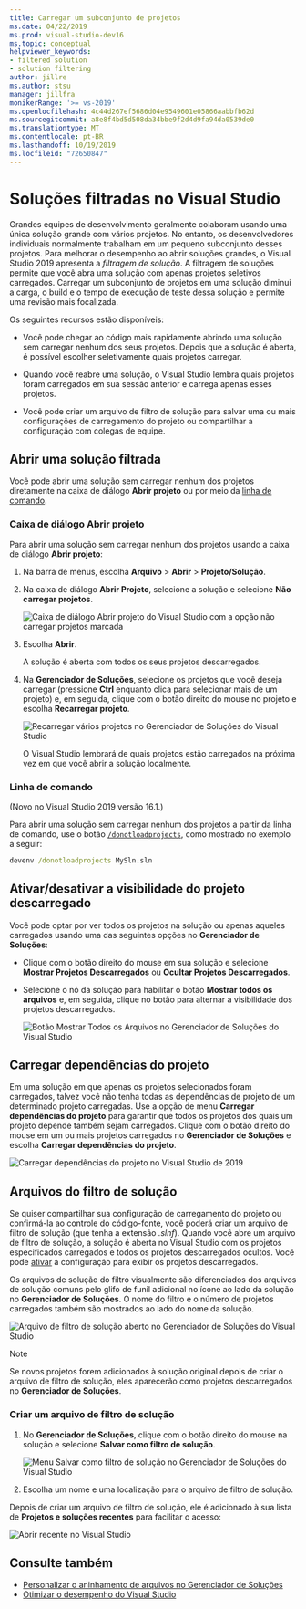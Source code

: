```yaml
---
title: Carregar um subconjunto de projetos
ms.date: 04/22/2019
ms.prod: visual-studio-dev16
ms.topic: conceptual
helpviewer_keywords:
- filtered solution
- solution filtering
author: jillre
ms.author: stsu
manager: jillfra
monikerRange: '>= vs-2019'
ms.openlocfilehash: 4c44d267ef5686d04e9549601e05866aabbfb62d
ms.sourcegitcommit: a8e8f4bd5d508da34bbe9f2d4d9fa94da0539de0
ms.translationtype: MT
ms.contentlocale: pt-BR
ms.lasthandoff: 10/19/2019
ms.locfileid: "72650847"
---
```

# <a name="filtered-solutions-in-visual-studio"></a>Soluções filtradas no Visual Studio

Grandes equipes de desenvolvimento geralmente colaboram usando uma única solução grande com vários projetos. No entanto, os desenvolvedores individuais normalmente trabalham em um pequeno subconjunto desses projetos. Para melhorar o desempenho ao abrir soluções grandes, o Visual Studio 2019 apresenta a *filtragem de solução*. A filtragem de soluções permite que você abra uma solução com apenas projetos seletivos carregados. Carregar um subconjunto de projetos em uma solução diminui a carga, o build e o tempo de execução de teste dessa solução e permite uma revisão mais focalizada.

Os seguintes recursos estão disponíveis:

- Você pode chegar ao código mais rapidamente abrindo uma solução sem carregar nenhum dos seus projetos. Depois que a solução é aberta, é possível escolher seletivamente quais projetos carregar.

- Quando você reabre uma solução, o Visual Studio lembra quais projetos foram carregados em sua sessão anterior e carrega apenas esses projetos.

- Você pode criar um arquivo de filtro de solução para salvar uma ou mais configurações de carregamento do projeto ou compartilhar a configuração com colegas de equipe.

## <a name="open-a-filtered-solution"></a>Abrir uma solução filtrada

Você pode abrir uma solução sem carregar nenhum dos projetos diretamente na caixa de diálogo **Abrir projeto** ou por meio da [linha de comando](#command-line).

### <a name="open-project-dialog"></a>Caixa de diálogo Abrir projeto

Para abrir uma solução sem carregar nenhum dos projetos usando a caixa de diálogo **Abrir projeto**:

1. Na barra de menus, escolha **Arquivo** > **Abrir** > **Projeto/Solução**.

2. Na caixa de diálogo **Abrir Projeto**, selecione a solução e selecione **Não carregar projetos**.

   ![Caixa de diálogo Abrir projeto do Visual Studio com a opção não carregar projetos marcada](media/filtered-solutions/do-not-load-projects.png)

3. Escolha **Abrir**.

   A solução é aberta com todos os seus projetos descarregados.

4. Na **Gerenciador de Soluções**, selecione os projetos que você deseja carregar (pressione **Ctrl** enquanto clica para selecionar mais de um projeto) e, em seguida, clique com o botão direito do mouse no projeto e escolha **Recarregar projeto**.

   ![Recarregar vários projetos no Gerenciador de Soluções do Visual Studio](media/filtered-solutions/reload-project.png)

   O Visual Studio lembrará de quais projetos estão carregados na próxima vez em que você abrir a solução localmente.

### <a name="command-line"></a>Linha de comando

(Novo no Visual Studio 2019 versão 16.1.)

Para abrir uma solução sem carregar nenhum dos projetos a partir da linha de comando, use o botão [`/donotloadprojects`](../ide/reference/donotloadprojects-devenv-exe.md), como mostrado no exemplo a seguir:

```cmd
devenv /donotloadprojects MySln.sln
```

## <a name="toggle-unloaded-project-visibility"></a>Ativar/desativar a visibilidade do projeto descarregado

Você pode optar por ver todos os projetos na solução ou apenas aqueles carregados usando uma das seguintes opções no **Gerenciador de Soluções**:

- Clique com o botão direito do mouse em sua solução e selecione **Mostrar Projetos Descarregados** ou **Ocultar Projetos Descarregados**.

- Selecione o nó da solução para habilitar o botão **Mostrar todos os arquivos** e, em seguida, clique no botão para alternar a visibilidade dos projetos descarregados.

   ![Botão Mostrar Todos os Arquivos no Gerenciador de Soluções do Visual Studio](media/filtered-solutions/show-all-files.PNG)

## <a name="load-project-dependencies"></a>Carregar dependências do projeto

Em uma solução em que apenas os projetos selecionados foram carregados, talvez você não tenha todas as dependências de projeto de um determinado projeto carregadas. Use a opção de menu **Carregar dependências do projeto** para garantir que todos os projetos dos quais um projeto depende também sejam carregados. Clique com o botão direito do mouse em um ou mais projetos carregados no **Gerenciador de Soluções** e escolha **Carregar dependências do projeto**.

![Carregar dependências do projeto no Visual Studio de 2019](media/filtered-solutions/load-project-dependencies.png)

## <a name="solution-filter-files"></a>Arquivos do filtro de solução

Se quiser compartilhar sua configuração de carregamento do projeto ou confirmá-la ao controle do código-fonte, você poderá criar um arquivo de filtro de solução (que tenha a extensão *.slnf*). Quando você abre um arquivo de filtro de solução, a solução é aberta no Visual Studio com os projetos especificados carregados e todos os projetos descarregados ocultos. Você pode [ativar](#toggle-unloaded-project-visibility) a configuração para exibir os projetos descarregados.

Os arquivos de solução do filtro visualmente são diferenciados dos arquivos de solução comuns pelo glifo de funil adicional no ícone ao lado da solução no **Gerenciador de Soluções**. O nome do filtro e o número de projetos carregados também são mostrados ao lado do nome da solução.

![Arquivo de filtro de solução aberto no Gerenciador de Soluções do Visual Studio](media/filtered-solutions/solution-filter.PNG)

> [!NOTE]
> Se novos projetos forem adicionados à solução original depois de criar o arquivo de filtro de solução, eles aparecerão como projetos descarregados no **Gerenciador de Soluções**.

### <a name="create-a-solution-filter-file"></a>Criar um arquivo de filtro de solução

1. No **Gerenciador de Soluções**, clique com o botão direito do mouse na solução e selecione **Salvar como filtro de solução**.

   ![Menu Salvar como filtro de solução no Gerenciador de Soluções do Visual Studio](media/filtered-solutions/save-as-solution-filter.png)

2. Escolha um nome e uma localização para o arquivo de filtro de solução.

Depois de criar um arquivo de filtro de solução, ele é adicionado à sua lista de **Projetos e soluções recentes** para facilitar o acesso:

![Abrir recente no Visual Studio](media/filtered-solutions/open-recent.png)

## <a name="see-also"></a>Consulte também

- [Personalizar o aninhamento de arquivos no Gerenciador de Soluções](file-nesting-solution-explorer.md)
- [Otimizar o desempenho do Visual Studio](optimize-visual-studio-performance.md)
